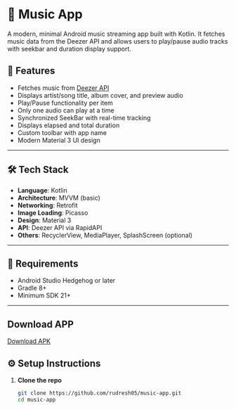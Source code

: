 # 🎵 Music App

A modern, minimal Android music streaming app built with Kotlin. It fetches music data from the Deezer API and allows users to play/pause audio tracks with seekbar and duration display support.


## 🚀 Features

- Fetches music from [Deezer API](https://rapidapi.com/deezerdevs/api/deezer-1/)
- Displays artist/song title, album cover, and preview audio
- Play/Pause functionality per item
- Only one audio can play at a time
- Synchronized SeekBar with real-time tracking
- Displays elapsed and total duration
- Custom toolbar with app name
- Modern Material 3 UI design

---

## 🛠 Tech Stack

- **Language**: Kotlin  
- **Architecture**: MVVM (basic)  
- **Networking**: Retrofit  
- **Image Loading**: Picasso  
- **Design**: Material 3  
- **API**: Deezer API via RapidAPI  
- **Others**: RecyclerView, MediaPlayer, SplashScreen (optional)

---

## 🧰 Requirements

- Android Studio Hedgehog or later
- Gradle 8+
- Minimum SDK 21+

---
## Download APP
[Download APK](https://github.com/rudresh05/music_app/releases/download/v1.0.0/app-debug.apk)


## ⚙️ Setup Instructions

1. **Clone the repo**
   ```bash
   git clone https://github.com/rudresh05/music-app.git
   cd music-app
